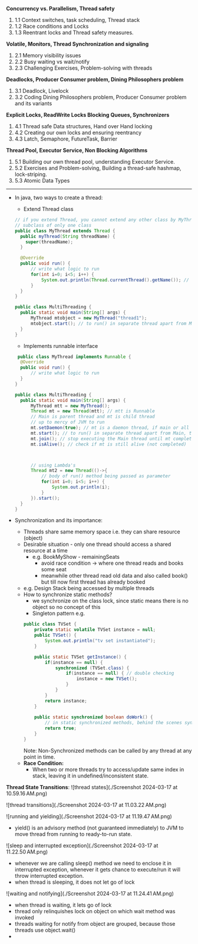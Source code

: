 **Concurrency vs. Parallelism, Thread safety**
1. 1.1 Context switches, task scheduling, Thread stack
2. 1.2 Race conditions and Locks
3. 1.3 Reentrant locks and Thread safety measures.

**Volatile, Monitors, Thread Synchronization and signaling**
1. 2.1 Memory visibility issues
2. 2.2 Busy waiting vs wait/notify
3. 2.3 Challenging Exercises, Problem-solving with threads

**Deadlocks, Producer Consumer problem, Dining Philosophers problem**
1. 3.1 Deadlock, Livelock
2. 3.2 Coding Dining Philosophers problem, Producer Consumer problem and its variants

**Explicit Locks, ReadWrite Locks Blocking Queues, Synchronizers**
1. 4.1 Thread safe Data structures, Hand over Hand locking
2. 4.2 Creating our own locks and ensuring reentrancy
3. 4.3 Latch, Semaphore, FutureTask, Barrier

**Thread Pool, Executor Service, Non Blocking Algorithms**
1. 5.1 Building our own thread pool, understanding Executor Service.
2. 5.2 Exercises and Problem-solving, Building a thread-safe hashmap, lock-striping.
3. 5.3 Atomic Data Types

----------------------------------------------------------------------------------------------------------------------------
* In java, two ways to create a thread:
  * Extend Thread class
  ```java
  // if you extend Thread, you cannot extend any other class by MyThread, JAVA doesn't allow
  // subclass of only one class
  public class MyThread extends Thread {
    public myThread(String threadName) {
      super(threadName);
    }
  
    @Override
    public void run() {
        // write what logic to run
        for(int i=0; i<5; i++) {
            System.out.println(Thread.currentThread().getName()); // currentThread() gives current instance of MyThread
        }
    }
  }
  
  public class MultiThreading {
    public static void main(String[] args) {
        MyThread mtobject = new MyThread("thread1");
        mtobject.start(); // to run() in separate thread apart from Main
    }
  }
  ```
  * Implements runnable interface
  ```java
   public class MyThread implements Runnable {
    @Override
    public void run() {
        // write what logic to run
    }
  }
  
  public class MultiThreading {
    public static void main(String[] args) {
        MyThread mtt = new MyThread();
        Thread mt = new Thread(mtt); // mtt is Runnable
        // Main is parent thread and mt is child thread
        // up to mercy of JVM to run
        mt.setDaemon(true); // mt is a daemon thread, if main or all other user threads stops executing, mt might not continue working
        mt.start(); // to run() in separate thread apart from Main, there is some time gap between calling start() and actual run() by JVM internally
        mt.join(); // stop executing the Main thread until mt completes
        mt.isAlive(); // check if mt is still alive (not completed)
  
  
  
        // using Lambda's
        Thread mt2 = new Thread(()->{
            // body of run() method being passed as parameter
            for(int i=0; i<5; i++) {
                System.out.println(i);
            }
        }).start();
    }
  }
  ```
  
* Synchronization and its importance:
  - Threads share same memory space i.e. they can share resource (object)
  - Desirable situation - only one thread should access a shared resource at a time
    - e.g. BookMyShow - remainingSeats
      - avoid race condition -> where one thread reads and books some seat
      - meanwhile other thread read old data and also called book() but till now first thread has already booked
  - e.g. Design Stack being accessed by multiple threads
  - How to synchronize static methods?
    - we synchronize on the class lock, since static means there is no object so no concept of this
    - Singleton pattern e.g.
    ```java
    public class TVSet {
        private static volatile TVSet instance = null;
        public TVSet() {
            System.out.println("tv set instantiated");
        }   
    
        public static TVSet getInstance() {
            if(instance == null) {
                synchronized (TVSet.class) {
                    if(instance == null) { // double checking
                        instance = new TVSet();
                    }
                }
            }
            return instance;
        }
        
        public static synchronized boolean doWork() {
            // in static synchronized methods, behind the scenes synchronized(TVSet.class)
            return true;
        }
    }
    ```
    Note: Non-Synchronized methods can be called by any thread at any point in time.
  - **Race Condition:**
    - When two or more threads try to access/update same index in stack, leaving it in undefined/inconsistent state.

**Thread State Transitions**:
![thread states](./Screenshot 2024-03-17 at 10.59.16 AM.png)

![thread transitions](./Screenshot 2024-03-17 at 11.03.22 AM.png)

![running and yielding](./Screenshot 2024-03-17 at 11.19.47 AM.png)
  * yield() is an advisory method (not guaranteed immediately) to JVM to move thread from running to ready-to-run state.

![sleep and interrupted exception](./Screenshot 2024-03-17 at 11.22.50 AM.png)
  * whenever we are calling sleep() method we need to enclose it in interrupted exception, whenever it gets chance to execute/run it will throw interrupted exception.
  * when thread is sleeping, it does not let go of lock

![waiting and notifying](./Screenshot 2024-03-17 at 11.24.41 AM.png)
  * when thread is waiting, it lets go of lock
  * thread only relinquishes lock on object on which wait method was invoked
  * threads waiting for notify from object are grouped, because those threads use object.wait()
  * 